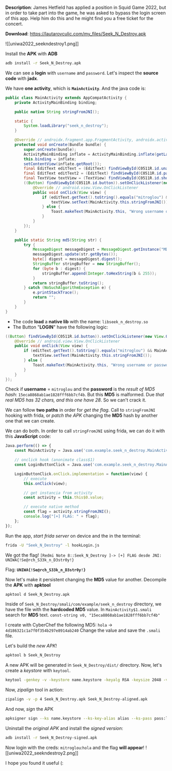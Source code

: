 **Description**: James Hetfield has applied a position in Squid Game 2022, but in order to take part into the game, he was asked to bypass the login screen of this app. Help him do this and he might find you a free ticket for the concert.

**Download**: https://lautarovculic.com/my_files/Seek_N_Destroy.apk

![[uniwa2022_seekndestroy1.png]]

Install the **APK** with **ADB**
```bash
adb install -r Seek_N_Destroy.apk
```

We can see a **login** with `username` and `password`.
Let's inspect the **source code** with **jadx**.

We have **one activity**, which is **`MainActivity`**.
And the java code is:
```java
public class MainActivity extends AppCompatActivity {
    private ActivityMainBinding binding;

    public native String stringFromJNI();

    static {
        System.loadLibrary("seek_n_destroy");
    }

    @Override // androidx.fragment.app.FragmentActivity, androidx.activity.ComponentActivity, androidx.core.app.ComponentActivity, android.app.Activity
    protected void onCreate(Bundle bundle) {
        super.onCreate(bundle);
        ActivityMainBinding inflate = ActivityMainBinding.inflate(getLayoutInflater());
        this.binding = inflate;
        setContentView(inflate.getRoot());
        final EditText editText = (EditText) findViewById(C0511R.id.uname);
        final EditText editText2 = (EditText) findViewById(C0511R.id.pass);
        final TextView textView = (TextView) findViewById(C0511R.id.show);
        ((Button) findViewById(C0511R.id.button)).setOnClickListener(new View.OnClickListener() { // from class: com.example.seek_n_destroy.MainActivity.1
            @Override // android.view.View.OnClickListener
            public void onClick(View view) {
                if (editText.getText().toString().equals("mitroglou") && MainActivity.md5(editText2.getText().toString()).equals("15eca8868ab1ae1828fff6bb7cf4b")) {
                    textView.setText(MainActivity.this.stringFromJNI());
                } else {
                    Toast.makeText(MainActivity.this, "Wrong username or password!", 1).show();
                }
            }
        });
    }

    public static String md5(String str) {
        try {
            MessageDigest messageDigest = MessageDigest.getInstance("MD5");
            messageDigest.update(str.getBytes());
            byte[] digest = messageDigest.digest();
            StringBuffer stringBuffer = new StringBuffer();
            for (byte b : digest) {
                stringBuffer.append(Integer.toHexString(b & 255));
            }
            return stringBuffer.toString();
        } catch (NoSuchAlgorithmException e) {
            e.printStackTrace();
            return "";
        }
    }
}
```

- The code **load** a **native lib** with the name: `libseek_n_destroy.so`
- The Button "**LOGIN**" have the following logic:
```java
((Button) findViewById(C0511R.id.button)).setOnClickListener(new View.OnClickListener() { // from class: com.example.seek_n_destroy.MainActivity.1
    @Override // android.view.View.OnClickListener
    public void onClick(View view) {
        if (editText.getText().toString().equals("mitroglou") && MainActivity.md5(editText2.getText().toString()).equals("15eca8868ab1ae1828fff6bb7cf4b")) {
            textView.setText(MainActivity.this.stringFromJNI());
        } else {
            Toast.makeText(MainActivity.this, "Wrong username or password!", 1).show();
        }
    }
});
```

Check if **username** = `mitroglou` and the **password** is the *result of MD5 hash*: `15eca8868ab1ae1828fff6bb7cf4b`.
But this **MD5** is malformed. Due *that real MD5 has 32 chars, and this one have 28*.
So we can't crack it.

We can follow **two paths** in order for *get the flag*.
Call to `stringFromJNI` hooking with frida, or *patch the APK* changing the **MD5** hash by another one that we can create.

We can do both.
In order to call `stringFromJNI` using frida, we can do it with this **JavaScript** code:
```javascript
Java.perform(() => {
    const MainActivity = Java.use('com.example.seek_n_destroy.MainActivity');

    // onclick hook (anonimate class$1)
    const LoginButtonClick = Java.use('com.example.seek_n_destroy.MainActivity$1');

    LoginButtonClick.onClick.implementation = function(view) {
        // execute
        this.onClick(view);

        // get instancia from activity
        const activity = this.this$0.value;

        // execute native method
        const flag = activity.stringFromJNI();
        console.log("[+] FLAG: " + flag);
    };
});
```

Run the app, *start frida server* on device and the in the terminal:
```bash
frida -U "Seek_N_Destroy" -l hookLogin.js
```

We got the flag!
`[Redmi Note 8::Seek_N_Destroy ]-> [+] FLAG desde JNI: UNIWA{!Se@rch_S33k_n_D3str0y!}`

Flag: **`UNIWA{!Se@rch_S33k_n_D3str0y!}`**

Now let's make it persistent changing the **MD5** value for another.
Decompile the **APK** with **apktool**
```bash
apktool d Seek_N_Destroy.apk
```

Inside of `Seek_N_Destroy/smali/com/example/seek_n_destroy` directory, we have the file with the **hardcoded MD5** value.
In `MainActivity$1.smali` search for **MD5** text.
`const-string v0, "15eca8868ab1ae1828fff6bb7cf4b"`

I create with CyberChef the following MD5:
`hola` -> `4d186321c1a7f0f354b297e8914ab240`
Change the value and save the `.smali` file.

Let's build the *new APK*!
```bash
apktool b Seek_N_Destroy
```
A new APK will be generated in `Seek_N_Destroy/dist/` directory.
Now, let's create a *keystore* with `keytool`.
```bash
keytool -genkey -v -keystore name.keystore -keyalg RSA -keysize 2048 -validity 10000 -alias alias
```

Now, *zipalign* tool in action:
```bash
zipalign -v -p 4 Seek_N_Destroy.apk Seek_N_Destroy-aligned.apk
```

And now, *sign* the APK
```bash
apksigner sign --ks name.keystore --ks-key-alias alias --ks-pass pass:lautaro --key-pass pass:lautaro --out Seek_N_Destroy-signed.apk Seek_N_Destroy-aligned.apk
```

Uninstall the *original APK* and install the *signed version*:
```bash
adb install -r Seek_N_Destroy-signed.apk
```

Now login with the creds: `mitroglou`:`hola` and the flag **will appear**!
![[uniwa2022_seekndestroy2.png]]

I hope you found it useful (: